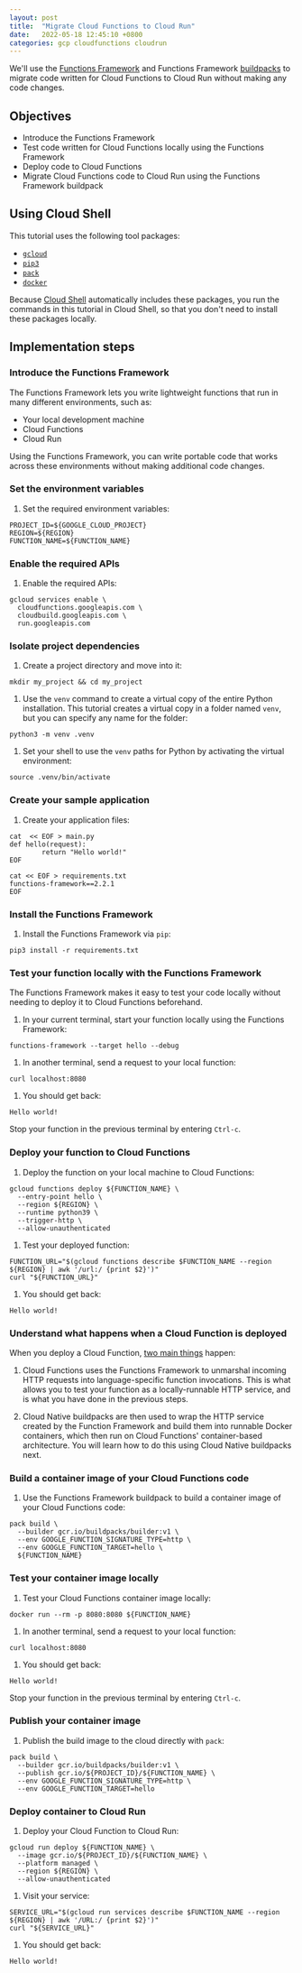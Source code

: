 ```yaml
---
layout: post
title:  "Migrate Cloud Functions to Cloud Run"
date:   2022-05-18 12:45:10 +0800
categories: gcp cloudfunctions cloudrun
---
```


We'll use the [Functions Framework](https://cloud.google.com/functions/docs/functions-framework) and Functions Framework [buildpacks](https://github.com/GoogleCloudPlatform/buildpacks#functions-framework-buildpacks) to migrate code written for Cloud Functions to Cloud Run without making any code changes.

## Objectives

* Introduce the Functions Framework
* Test code written for Cloud Functions locally using the Functions Framework
* Deploy code to Cloud Functions
* Migrate Cloud Functions code to Cloud Run using the Functions Framework buildpack

## Using Cloud Shell

This tutorial uses the following tool packages:

* [`gcloud`](https://cloud.google.com/sdk/gcloud)
* [`pip3`](https://pip.pypa.io/en/stable/)
* [`pack`](https://buildpacks.io/docs/tools/pack/)
* [`docker`](https://www.docker.com/)

Because [Cloud Shell](https://cloud.google.com/shell) automatically includes these packages, you run the commands in this tutorial in Cloud Shell, so that you don't need to install these packages locally.

## Implementation steps

### Introduce the Functions Framework

The Functions Framework lets you write lightweight functions that run in many different environments, such as:

* Your local development machine
* Cloud Functions
* Cloud Run

Using the Functions Framework, you can write portable code that works across these environments without making additional code changes.

### Set the environment variables

1.  Set the required environment variables:

```
PROJECT_ID=${GOOGLE_CLOUD_PROJECT}
REGION=${REGION}
FUNCTION_NAME=${FUNCTION_NAME}
```

### Enable the required APIs

1.  Enable the required APIs:

```
gcloud services enable \
  cloudfunctions.googleapis.com \
  cloudbuild.googleapis.com \
  run.googleapis.com
```

### Isolate project dependencies

1. Create a project directory and move into it:

```
mkdir my_project && cd my_project
```

1. Use the `venv` command to create a virtual copy of the entire Python installation. This tutorial creates a virtual copy in a folder named `venv`, but you can specify any name for the folder:

```
python3 -m venv .venv
```

1. Set your shell to use the `venv` paths for Python by activating the virtual environment:

```
source .venv/bin/activate
```

### Create your sample application

1. Create your application files:

```
cat  << EOF > main.py
def hello(request):
        return "Hello world!"
EOF
```

```
cat << EOF > requirements.txt
functions-framework==2.2.1
EOF
```

### Install the Functions Framework

1. Install the Functions Framework via `pip`:

```
pip3 install -r requirements.txt
```

### Test your function locally with the Functions Framework

The Functions Framework makes it easy to test your code locally without needing to deploy it to Cloud Functions beforehand.
1. In your current terminal, start your function locally using the Functions Framework:

```
functions-framework --target hello --debug
```

1. In another terminal, send a request to your local function:

```
curl localhost:8080
```

1. You should get back:

```
Hello world!
```

   Stop your function in the previous terminal by entering `Ctrl-c`.

### Deploy your function to Cloud Functions

1. Deploy the function on your local machine to Cloud Functions:

```
gcloud functions deploy ${FUNCTION_NAME} \
  --entry-point hello \
  --region ${REGION} \
  --runtime python39 \
  --trigger-http \
  --allow-unauthenticated
```

1. Test your deployed function:

```
FUNCTION_URL="$(gcloud functions describe $FUNCTION_NAME --region ${REGION} | awk '/url:/ {print $2}')"
curl "${FUNCTION_URL}"
```

1. You should get back:

```
Hello world!
```

### Understand what happens when a Cloud Function is deployed

When you deploy a Cloud Function, [two main things](https://cloud.google.com/functions/docs/running/overview#abstraction_layers) happen:

1. Cloud Functions uses the Functions Framework to unmarshal incoming HTTP requests into language-specific function invocations. This is what allows you to test your function as a locally-runnable HTTP service, and is what you have done in the previous steps.

1. Cloud Native buildpacks are then used to wrap the HTTP service created by the Function Framework and build them into runnable Docker containers, which then run on Cloud Functions' container-based architecture. You will learn how to do this using Cloud Native buildpacks next.

### Build a container image of your Cloud Functions code

1. Use the Functions Framework buildpack to build a container image of your Cloud Functions code:

```
pack build \
  --builder gcr.io/buildpacks/builder:v1 \
  --env GOOGLE_FUNCTION_SIGNATURE_TYPE=http \
  --env GOOGLE_FUNCTION_TARGET=hello \
  ${FUNCTION_NAME}
```

### Test your container image locally

1. Test your Cloud Functions container image locally:

```
docker run --rm -p 8080:8080 ${FUNCTION_NAME}
```

1. In another terminal, send a request to your local function:

```
curl localhost:8080
```

1. You should get back:

```
Hello world!
```
   Stop your function in the previous terminal by entering `Ctrl-c`.

### Publish your container image

1. Publish the build image to the cloud directly with `pack`:

```
pack build \
  --builder gcr.io/buildpacks/builder:v1 \
  --publish gcr.io/${PROJECT_ID}/${FUNCTION_NAME} \
  --env GOOGLE_FUNCTION_SIGNATURE_TYPE=http \
  --env GOOGLE_FUNCTION_TARGET=hello
```

### Deploy container to Cloud Run

1. Deploy your Cloud Function to Cloud Run:

```
gcloud run deploy ${FUNCTION_NAME} \
  --image gcr.io/${PROJECT_ID}/${FUNCTION_NAME} \
  --platform managed \
  --region ${REGION} \
  --allow-unauthenticated
```

1. Visit your service:

```
SERVICE_URL="$(gcloud run services describe $FUNCTION_NAME --region ${REGION} | awk '/URL:/ {print $2}')"
curl "${SERVICE_URL}"
```
1. You should get back:

```
Hello world!
```